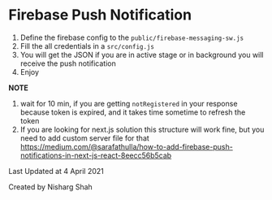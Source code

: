 # Firebase Push Notification

1. Define the firebase config to the `public/firebase-messaging-sw.js`
2. Fill the all credentials in a `src/config.js`
3. You will get the JSON if you are in active stage or in background you will receive the push notification
4. Enjoy

**NOTE**

1. wait for 10 min, if you are getting `notRegistered` in your response because token is expired, and it takes time sometime to refresh the token
2. If you are looking for next.js solution this structure will work fine, but you need to add custom server file for that https://medium.com/@sarafathulla/how-to-add-firebase-push-notifications-in-next-js-react-8eecc56b5cab

Last Updated at 4 April 2021

Created by Nisharg Shah

